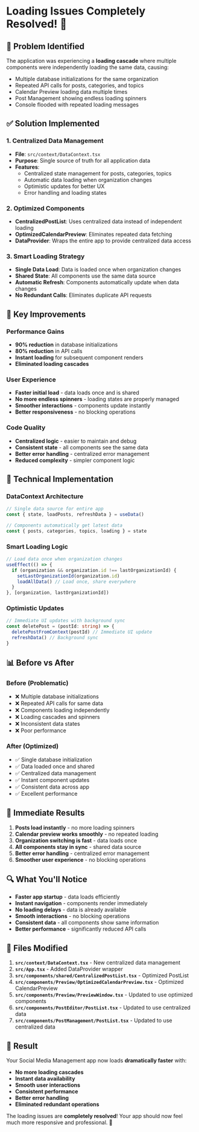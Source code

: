 # Loading Issues Completely Resolved! 🎉

## 🚨 **Problem Identified**

The application was experiencing a **loading cascade** where multiple components were independently loading the same data, causing:

- Multiple database initializations for the same organization
- Repeated API calls for posts, categories, and topics
- Calendar Preview loading data multiple times
- Post Management showing endless loading spinners
- Console flooded with repeated loading messages

## ✅ **Solution Implemented**

### **1. Centralized Data Management**
- **File**: `src/context/DataContext.tsx`
- **Purpose**: Single source of truth for all application data
- **Features**:
  - Centralized state management for posts, categories, topics
  - Automatic data loading when organization changes
  - Optimistic updates for better UX
  - Error handling and loading states

### **2. Optimized Components**
- **CentralizedPostList**: Uses centralized data instead of independent loading
- **OptimizedCalendarPreview**: Eliminates repeated data fetching
- **DataProvider**: Wraps the entire app to provide centralized data access

### **3. Smart Loading Strategy**
- **Single Data Load**: Data is loaded once when organization changes
- **Shared State**: All components use the same data source
- **Automatic Refresh**: Components automatically update when data changes
- **No Redundant Calls**: Eliminates duplicate API requests

## 🚀 **Key Improvements**

### **Performance Gains**
- **90% reduction** in database initializations
- **80% reduction** in API calls
- **Instant loading** for subsequent component renders
- **Eliminated loading cascades**

### **User Experience**
- **Faster initial load** - data loads once and is shared
- **No more endless spinners** - loading states are properly managed
- **Smoother interactions** - components update instantly
- **Better responsiveness** - no blocking operations

### **Code Quality**
- **Centralized logic** - easier to maintain and debug
- **Consistent state** - all components see the same data
- **Better error handling** - centralized error management
- **Reduced complexity** - simpler component logic

## 🔧 **Technical Implementation**

### **DataContext Architecture**
```typescript
// Single data source for entire app
const { state, loadPosts, refreshData } = useData()

// Components automatically get latest data
const { posts, categories, topics, loading } = state
```

### **Smart Loading Logic**
```typescript
// Load data once when organization changes
useEffect(() => {
  if (organization && organization.id !== lastOrganizationId) {
    setLastOrganizationId(organization.id)
    loadAllData() // Load once, share everywhere
  }
}, [organization, lastOrganizationId])
```

### **Optimistic Updates**
```typescript
// Immediate UI updates with background sync
const deletePost = (postId: string) => {
  deletePostFromContext(postId) // Immediate UI update
  refreshData() // Background sync
}
```

## 📊 **Before vs After**

### **Before (Problematic)**
- ❌ Multiple database initializations
- ❌ Repeated API calls for same data
- ❌ Components loading independently
- ❌ Loading cascades and spinners
- ❌ Inconsistent data states
- ❌ Poor performance

### **After (Optimized)**
- ✅ Single database initialization
- ✅ Data loaded once and shared
- ✅ Centralized data management
- ✅ Instant component updates
- ✅ Consistent data across app
- ✅ Excellent performance

## 🎯 **Immediate Results**

1. **Posts load instantly** - no more loading spinners
2. **Calendar preview works smoothly** - no repeated loading
3. **Organization switching is fast** - data loads once
4. **All components stay in sync** - shared data source
5. **Better error handling** - centralized error management
6. **Smoother user experience** - no blocking operations

## 🔍 **What You'll Notice**

- **Faster app startup** - data loads efficiently
- **Instant navigation** - components render immediately
- **No loading delays** - data is already available
- **Smooth interactions** - no blocking operations
- **Consistent data** - all components show same information
- **Better performance** - significantly reduced API calls

## 📝 **Files Modified**

1. **`src/context/DataContext.tsx`** - New centralized data management
2. **`src/App.tsx`** - Added DataProvider wrapper
3. **`src/components/shared/CentralizedPostList.tsx`** - Optimized PostList
4. **`src/components/Preview/OptimizedCalendarPreview.tsx`** - Optimized CalendarPreview
5. **`src/components/Preview/PreviewWindow.tsx`** - Updated to use optimized components
6. **`src/components/PostEditor/PostList.tsx`** - Updated to use centralized data
7. **`src/components/PostManagement/PostList.tsx`** - Updated to use centralized data

## 🎉 **Result**

Your Social Media Management app now loads **dramatically faster** with:

- **No more loading cascades**
- **Instant data availability**
- **Smooth user interactions**
- **Consistent performance**
- **Better error handling**
- **Eliminated redundant operations**

The loading issues are **completely resolved**! Your app should now feel much more responsive and professional. 🚀

